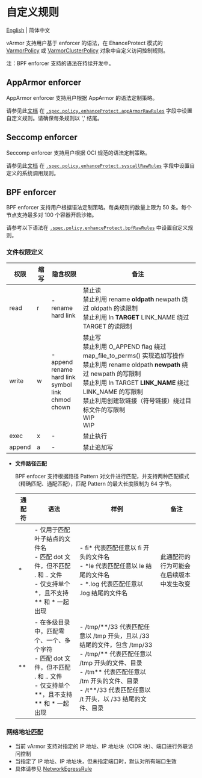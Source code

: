 # 自定义规则
[English](custom_rules.md) | 简体中文

vArmor 支持用户基于 enforcer 的语法，在 EhanceProtect 模式的 [VarmorPolicy](usage_instructions.zh_CN.md#varmorpolicy) 或 [VarmorClusterPolicy](usage_instructions.zh_CN.md#varmorclusterpolicy) 对象中自定义访问控制规则。

注：BPF enforcer 支持的语法在持续开发中。

## AppArmor enforcer

AppArmor enforcer 支持用户根据 AppArmor 的语法定制策略。

请参见此[文档](https://manpages.ubuntu.com/manpages/jammy/man5/apparmor.d.5.html) 在 [`.spec.policy.enhanceProtect.appArmorRawRules`](interface_specification.zh_CN.md) 字段中设置自定义规则。请确保每条规则以 ',' 结尾。

## Seccomp enforcer

Seccomp enforcer 支持用户根据 OCI 规范的语法定制策略。

请参见此[文档](https://github.com/opencontainers/runtime-spec/blob/main/config-linux.md#seccomp) 在 [`.spec.policy.enhanceProtect.syscallRawRules`](interface_specification.zh_CN.md) 字段中设置自定义的系统调用规则。

## BPF enforcer

BPF enforcer 支持用户根据语法定制策略。每类规则的数量上限为 50 条。每个节点支持最多对 100 个容器开启沙箱。

请参考以下语法在 [`.spec.policy.enhanceProtect.bpfRawRules`](interface_specification.zh_CN.md#bpfrawrules) 中设置自定义规则。

### 文件权限定义

  | 权限 | 缩写 | 隐含权限 | 备注 |
  |-----|-----|---------|-----|
  |read|r|-<br>rename<br>hard link|禁止读<br>禁止利用 rename **oldpath** newpath 绕过 oldpath 的读限制<br>禁止利用 ln **TARGET** LINK_NAME 绕过 TARGET 的读限制
  |write|w|-<br>append<br>rename<br>hard link<br>symbol link<br>chmod<br>chown|禁止写<br>禁止利用 O_APPEND flag 绕过 map_file_to_perms() 实现追加写操作<br>禁止利用 rename oldpath **newpath** 绕过 newpath 的写限制<br>禁止利用 ln TARGET **LINK_NAME** 绕过 LINK_NAME 的写限制<br>禁止利用创建软链接（符号链接）绕过目标文件的写限制<br>WIP<br>WIP
  |exec|x|-|禁止执行
  |append|a|-|禁止追加写

* **文件路径匹配**

  BPF enfocer 支持根据路径 Pattern 对文件进行匹配，并支持两种匹配模式（精确匹配、通配匹配），匹配 Pattern 的最大长度限制为 64 字节。

  |通配符|语法|样例|备注|
  |-----|---|---|----|
  |*|- 仅用于匹配叶子结点的文件名<br>- 匹配 dot 文件，但不匹配 . 和 .. 文件<br>- 仅支持单个 *，且不支持 \*\* 和 * 一起出现|- fi\* 代表匹配任意以 fi 开头的文件名<br>- *le 代表匹配任意以 le 结尾的文件名<br>- *.log 代表匹配任意以 .log 结尾的文件名|此通配符的行为可能会在后续版本中发生改变|
  |\**|- 在多级目录中，匹配零个、一个、多个字符<br>- 匹配 dot 文件，但不匹配 . 和 .. 文件<br>- 仅支持单个 \*\*，且不支持 ** 和 * 一起出现|- /tmp/\*\*/33 代表匹配任意以 /tmp 开头，且以 /33 结尾的文件，包含 /tmp/33<br>- /tmp/\*\* 代表匹配任意以 /tmp 开头的文件、目录<br>- /tm** 代表匹配任意以 /tm 开头的文件、目录<br>- /t**/33 代表匹配任意以 /t 开头，以 /33 结尾的文件、目录
  
### 网络地址匹配
* 当前 vArmor 支持对指定的 IP 地址、IP 地址块（CIDR 块）、端口进行外联访问控制
* 当指定了 IP 地址、IP 地址块，但未指定端口时，默认对所有端口生效
* 具体请参见 [NetworkEgressRule](interface_specification.zh_CN.md#networkegressrule)
